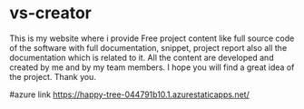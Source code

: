 # vs-creator
This is my website where i provide Free project content like full source code of the software with full 
documentation, snippet, project report also all the documentation which is related to it. All the content
are developed and created by me and by my team members. I hope you will find a great idea of the project. Thank you.

#azure link https://happy-tree-044791b10.1.azurestaticapps.net/

